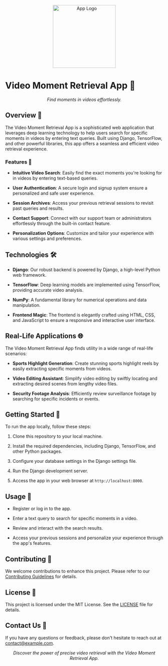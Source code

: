 <p align="center">
  <img src="app-logo.png" alt="App Logo" width="200">
</p>

# Video Moment Retrieval App 🎥

<p align="center">
  <i>Find moments in videos effortlessly.</i>
</p>

## Overview 📜

The Video Moment Retrieval App is a sophisticated web application that leverages deep learning technology to help users search for specific moments in videos by entering text queries. Built using Django, TensorFlow, and other powerful libraries, this app offers a seamless and efficient video retrieval experience.

### Features 🚀

- **Intuitive Video Search**: Easily find the exact moments you're looking for in videos by entering text-based queries.

- **User Authentication**: A secure login and signup system ensure a personalized and safe user experience.

- **Session Archives**: Access your previous retrieval sessions to revisit past queries and results.

- **Contact Support**: Connect with our support team or administrators effortlessly through the built-in contact feature.

- **Personalization Options**: Customize and tailor your experience with various settings and preferences.

## Technologies 🛠️

- **Django**: Our robust backend is powered by Django, a high-level Python web framework.

- **TensorFlow**: Deep learning models are implemented using TensorFlow, providing accurate video analysis.

- **NumPy**: A fundamental library for numerical operations and data manipulation.

- **Frontend Magic**: The frontend is elegantly crafted using HTML, CSS, and JavaScript to ensure a responsive and interactive user interface.

## Real-Life Applications 🌐

The Video Moment Retrieval App finds utility in a wide range of real-life scenarios:

- **Sports Highlight Generation**: Create stunning sports highlight reels by easily extracting specific moments from videos.

- **Video Editing Assistant**: Simplify video editing by swiftly locating and extracting desired scenes from lengthy video files.

- **Security Footage Analysis**: Efficiently review surveillance footage by searching for specific incidents or events.

## Getting Started 🚀

To run the app locally, follow these steps:

1. Clone this repository to your local machine.

2. Install the required dependencies, including Django, TensorFlow, and other Python packages.

3. Configure your database settings in the Django settings file.

4. Run the Django development server.

5. Access the app in your web browser at `http://localhost:8000`.

## Usage 📝

- Register or log in to the app.

- Enter a text query to search for specific moments in a video.

- Review and interact with the search results.

- Access your previous sessions and personalize your experience through the app's features.

## Contributing 🤝

We welcome contributions to enhance this project. Please refer to our [Contributing Guidelines](CONTRIBUTING.md) for details.

## License 📜

This project is licensed under the MIT License. See the [LICENSE](LICENSE) file for details.

## Contact Us 📧

If you have any questions or feedback, please don't hesitate to reach out at [contact@example.com](mailto:contact@example.com).

<p align="center">
  <i>Discover the power of precise video retrieval with the Video Moment Retrieval App.</i>
</p>
